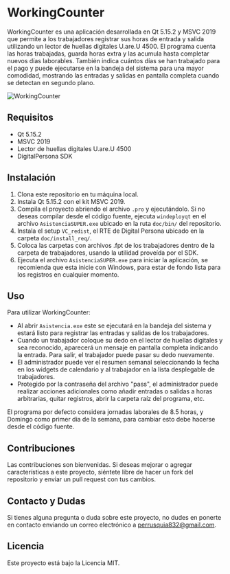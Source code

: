 # WorkingCounter

WorkingCounter es una aplicación desarrollada en Qt 5.15.2 y MSVC 2019 que permite a los trabajadores registrar sus horas de entrada y salida utilizando un lector de huellas digitales U.are.U 4500. El programa cuenta las horas trabajadas, guarda horas extra y las acumula hasta completar nuevos días laborables. También indica cuántos días se han trabajado para el pago y puede ejecutarse en la bandeja del sistema para una mayor comodidad, mostrando las entradas y salidas en pantalla completa cuando se detectan en segundo plano. 

![WorkingCounter](doc/img/screenshot1.PNG)

## Requisitos

- Qt 5.15.2
- MSVC 2019
- Lector de huellas digitales U.are.U 4500
- DigitalPersona SDK

## Instalación

1. Clona este repositorio en tu máquina local.
2. Instala Qt 5.15.2 con el kit MSVC 2019.
3. Compila el proyecto abriendo el archivo `.pro` y ejecutándolo. Si no deseas compilar desde el código fuente, ejecuta `windeployqt` en el archivo `AsistenciaSUPER.exe` ubicado en la ruta `doc/bin/` del repositorio.
4. Instala el setup `VC_redist`, el RTE de Digital Persona ubicado en la carpeta `doc/install_req/`.
5. Coloca las carpetas con archivos .fpt de los trabajadores dentro de la carpeta de trabajadores, usando la utilidad proveída por el SDK.
6. Ejecuta el archivo `AsistenciaSUPER.exe` para iniciar la aplicación, se recomienda que esta inicie con Windows, para estar de fondo lista para los registros en cualquier momento.

## Uso

Para utilizar WorkingCounter:

- Al abrir `Asistencia.exe` este se ejecutará en la bandeja del sistema y estará listo para registrar las entradas y salidas de los trabajadores.
- Cuando un trabajador coloque su dedo en el lector de huellas digitales y sea reconocido, aparecerá un mensaje en pantalla completa indicando la entrada. Para salir, el trabajador puede pasar su dedo nuevamente.
- El administrador puede ver el resumen semanal seleccionando la fecha en los widgets de calendario y al trabajador en la lista desplegable de trabajadores.
- Protegido por la contraseña del archivo "pass", el administrador puede realizar acciones adicionales como añadir entradas o salidas a horas arbitrarias, quitar registros, abrir la carpeta raíz del programa, etc.

El programa por defecto considera jornadas laborales de 8.5 horas, y Domingo como primer dia de la semana, para cambiar esto debe hacerse desde el código fuente.

## Contribuciones

Las contribuciones son bienvenidas. Si deseas mejorar o agregar características a este proyecto, siéntete libre de hacer un fork del repositorio y enviar un pull request con tus cambios.

## Contacto y Dudas

Si tienes alguna pregunta o duda sobre este proyecto, no dudes en ponerte en contacto enviando un correo electrónico a perrusquia832@gmail.com.

## Licencia

Este proyecto está bajo la Licencia MIT.
